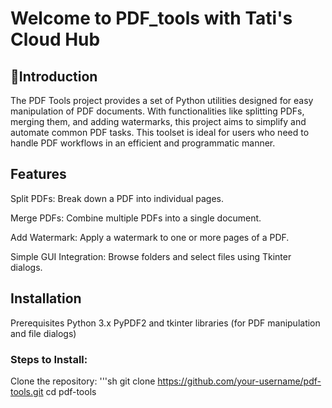 # **Welcome to PDF_tools with Tati's Cloud Hub**
## :pushpin:**Introduction**
The PDF Tools project provides a set of Python utilities designed for easy manipulation of PDF documents. With functionalities like splitting PDFs, merging them, and adding watermarks, this project aims to simplify and automate common PDF tasks. This toolset is ideal for users who need to handle PDF workflows in an efficient and programmatic manner.
## Features
Split PDFs: Break down a PDF into individual pages.

Merge PDFs: Combine multiple PDFs into a single document.

Add Watermark: Apply a watermark to one or more pages of a PDF.

Simple GUI Integration: Browse folders and select files using Tkinter dialogs.
## Installation
Prerequisites
Python 3.x
PyPDF2 and tkinter libraries (for PDF manipulation and file dialogs)

### Steps to Install:

Clone the repository:
'''sh
git clone https://github.com/your-username/pdf-tools.git
cd pdf-tools
